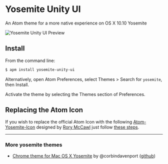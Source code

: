 # Yosemite Unity UI

An Atom theme for a more native experience on OS X 10.10 Yosemite

![Yosemite Unity UI Preview](https://raw.github.com/k9ordon/yosemite-unity-ui/master/preview.png)

## Install

From the command line:

```bash
$ apm install yosemite-unity-ui
```

Alternatively, open Atom Preferences, select Themes > Search for `yosemite`,
then Install.

Activate the theme by selecting the Themes section of Preferences.

## Replacing the Atom Icon
If you wish to replace the official Atom Icon with the following [Atom-Yosemite-Icon](https://dribbble.com/shots/1590423-Atom-Yosemite-Icon
) designed by [Rory McCawl](twitter.com/rmccawl) just follow [these steps](icons/icon-install.md).

---

### More yosemite themes

- [Chrome theme for Mac OS X Yosemite](https://chrome.google.com/webstore/detail/yosemite/ldcmfdcmbmemodgapljjjceihmaljeii?hl=de) by @corbindavenport ([github](https://github.com/corbindavenport/yosemite-chrome))
